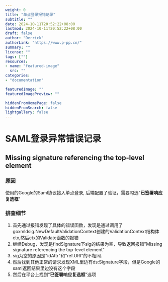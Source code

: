 ```yaml
---
weight: 0
title: "单点登录报错记录"
subtitle: ""
date: 2024-10-11T20:52:22+08:00
lastmod: 2024-10-11T20:52:22+08:00
draft: false
author: "Derrick"
authorLink: "https://www.p-pp.cn/"
summary: ""
license: ""
tags: [""]
resources:
- name: "featured-image"
  src: ""
categories: 
- "documentation"

featuredImage: ""
featuredImagePreview: ""

hiddenFromHomePage: false
hiddenFromSearch: false
lightgallery: false
---
```


# SAML登录异常错误记录

## Missing signature referencing the top-level element

### 原因

使用的Google的Saml协议接入单点登录, 后端配置了验证，需要勾选"**已签署响应复选框**"

### 排查细节

1. 首先通过报错发现了具体的错误函数，发现是通过调用了goxmldsig.NewDefaultValidationContext创建的ValidationContext结构体ctx,然后ctx的Validate函数的报错
2. 继续Debug，发现是findSignature下sig的结果为空，导致返回报错"Missing signature referencing the top-level element"
3. sig为空的原因是"idAttr"和"ref.URI"的不相同.
4. 然后找到其他正常的请求发现XML里边有ds:Signature字段，但是Google的saml返回结果里边没有这个字段
5. 然后在平台上找到"**已签署响应复选框**"选项
